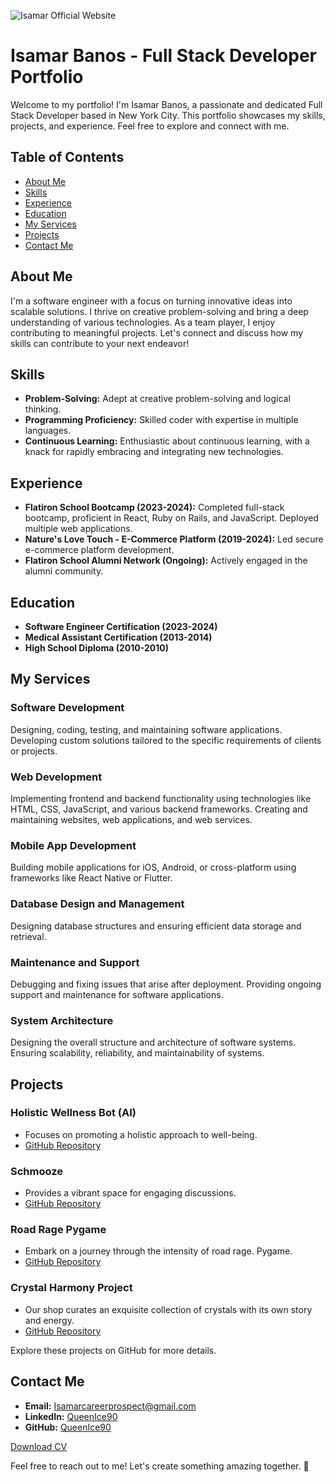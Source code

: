 ![Isamar Official Website](client/public/IsamarOfficialPortfolio.gif)
# Isamar Banos - Full Stack Developer Portfolio

Welcome to my portfolio! I'm Isamar Banos, a passionate and dedicated Full Stack Developer based in New York City. This portfolio showcases my skills, projects, and experience. Feel free to explore and connect with me.

## Table of Contents

- [About Me](#about-me)
- [Skills](#skills)
- [Experience](#experience)
- [Education](#education)
- [My Services](#my-services)
- [Projects](#projects)
- [Contact Me](#contact-me)

## About Me

I'm a software engineer with a focus on turning innovative ideas into scalable solutions. I thrive on creative problem-solving and bring a deep understanding of various technologies. As a team player, I enjoy contributing to meaningful projects. Let's connect and discuss how my skills can contribute to your next endeavor!

## Skills

- **Problem-Solving:** Adept at creative problem-solving and logical thinking.
- **Programming Proficiency:** Skilled coder with expertise in multiple languages.
- **Continuous Learning:** Enthusiastic about continuous learning, with a knack for rapidly embracing and integrating new technologies.

## Experience

- **Flatiron School Bootcamp (2023-2024):** Completed full-stack bootcamp, proficient in React, Ruby on Rails, and JavaScript. Deployed multiple web applications.
- **Nature's Love Touch - E-Commerce Platform (2019-2024):** Led secure e-commerce platform development.
- **Flatiron School Alumni Network (Ongoing):** Actively engaged in the alumni community.

## Education

- **Software Engineer Certification (2023-2024)**
- **Medical Assistant Certification (2013-2014)**
- **High School Diploma (2010-2010)**

## My Services

### Software Development

Designing, coding, testing, and maintaining software applications. Developing custom solutions tailored to the specific requirements of clients or projects.

### Web Development

Implementing frontend and backend functionality using technologies like HTML, CSS, JavaScript, and various backend frameworks. Creating and maintaining websites, web applications, and web services.

### Mobile App Development

Building mobile applications for iOS, Android, or cross-platform using frameworks like React Native or Flutter.

### Database Design and Management

Designing database structures and ensuring efficient data storage and retrieval.

### Maintenance and Support

Debugging and fixing issues that arise after deployment. Providing ongoing support and maintenance for software applications.

### System Architecture

Designing the overall structure and architecture of software systems. Ensuring scalability, reliability, and maintainability of systems.

## Projects

### Holistic Wellness Bot (AI)

- Focuses on promoting a holistic approach to well-being.
- [GitHub Repository](https://github.com/QueenIce90/HolisticWellnessBot)

### Schmooze

- Provides a vibrant space for engaging discussions.
- [GitHub Repository](https://github.com/ian-a-frankel/schmooze/tree/Isamar)

### Road Rage Pygame

- Embark on a journey through the intensity of road rage. Pygame.
- [GitHub Repository](https://github.com/Shokuninja/road-rage)

### Crystal Harmony Project

- Our shop curates an exquisite collection of crystals with its own story and energy.
- [GitHub Repository](https://github.com/KhrystynaKla/Crystal-Harmony-Project)

Explore these projects on GitHub for more details.

## Contact Me

- **Email:** [Isamarcareerprospect@gmail.com](mailto:Isamarcareerprospect@gmail.com)
- **LinkedIn:** [QueenIce90](https://www.linkedin.com/in/queenice90/)
- **GitHub:** [QueenIce90](https://github.com/QueenIce90)


[Download CV](/seresume1.pdf)

Feel free to reach out to me! Let's create something amazing together. 🚀